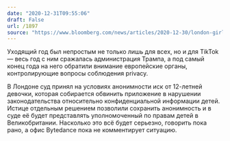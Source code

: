 ```yaml
---
date: "2020-12-31T09:55:06"
draft: False
url: /1897
source: "https://www.bloomberg.com/news/articles/2020-12-30/london-girl-granted-anonymity-to-bring-tiktok-privacy-suit"
---
```


Уходящий год был непростым не только лишь для всех, но и для TikTok — весь год с ним сражалась администрация Трампа, а под самый конец года на него обратили внимание европейские органы, контролирующие вопросы соблюдения privacy. 

В Лондоне суд принял на условиях анонимности иск от 12-летней девочки, которая собирается обвинить приложение в нарушении законодательства относительно конфиденциальной информации детей. Истице отдельным решением позволили сохранить анонимность и в суде её будет представлять уполномоченный по правам детей в Великобритании. Насколько это всё будет серьезно, говорить пока рано, а офис Bytedance пока не комментирует ситуацию.
